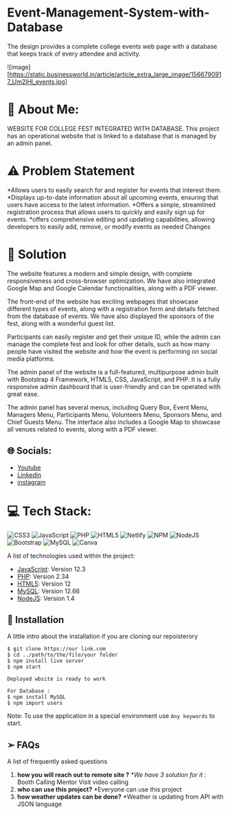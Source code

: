 # Event-Management-System-with-Database
The design provides a complete college events web page with a database that keeps track of every attendee and activity.


![image][https://static.businessworld.in/article/article_extra_large_image/1566790917_Um2lHl_events.jpg]

# 💫  About Me:

WEBSITE FOR COLLEGE FEST INTEGRATED WITH DATABASE. This project has an operational website that is linked to a database that is managed by an admin panel.
# ⚠︎ Problem Statement

*Allows users to easily search for and register for events that interest them.
*Displays up-to-date information about all upcoming events, ensuring that users have access to the latest information.
*Offers a simple, streamlined registration process that allows users to quickly and easily sign up for events.
*offers comprehensive editing and updating capabilities, allowing developers to easily add, remove, or modify events as needed Changes


# 🔭  Solution

The website features a modern and simple design, with complete responsiveness and cross-browser optimization. We have also integrated Google Map and Google Calendar functionalities, along with a PDF viewer.

The front-end of the website has exciting webpages that showcase different types of events, along with a registration form and details fetched from the database of events. We have also displayed the sponsors of the fest, along with a wonderful guest list.

Participants can easily register and get their unique ID, while the admin can manage the complete fest and look for other details, such as how many people have visited the website and how the event is performing on social media platforms.

The admin panel of the website is a full-featured, multipurpose admin built with Bootstrap 4 Framework, HTML5, CSS, JavaScript, and PHP. It is a fully responsive admin dashboard that is user-friendly and can be operated with great ease.

The admin panel has several menus, including Query Box, Event Menu, Managers Menu, Participants Menu, Volunteers Menu, Sponsors Menu, and Chief Guests Menu. The interface also includes a Google Map to showcase all venues related to events, along with a PDF viewer.





## 🌐  Socials:

* [Youtube](https://Youtube.com)
* [Linkedin](https://Linkedin.com)
* [instagram](https://instagram.com)



# 💻  Tech Stack:
![CSS3](https://img.shields.io/badge/css3-%231572B6.svg?style=plastic&logo=css3&logoColor=white) ![JavaScript](https://img.shields.io/badge/javascript-%23323330.svg?style=plastic&logo=javascript&logoColor=%23F7DF1E) ![PHP](https://img.shields.io/badge/php-%23777BB4.svg?style=plastic&logo=php&logoColor=white) ![HTML5](https://img.shields.io/badge/html5-%23E34F26.svg?style=plastic&logo=html5&logoColor=white) ![Netlify](https://img.shields.io/badge/netlify-%23000000.svg?style=plastic&logo=netlify&logoColor=#00C7B7) ![NPM](https://img.shields.io/badge/NPM-%23000000.svg?style=plastic&logo=npm&logoColor=white) ![NodeJS](https://img.shields.io/badge/node.js-6DA55F?style=plastic&logo=node.js&logoColor=white) ![Bootstrap](https://img.shields.io/badge/bootstrap-%23563D7C.svg?style=plastic&logo=bootstrap&logoColor=white) ![MySQL](https://img.shields.io/badge/mysql-%2300f.svg?style=plastic&logo=mysql&logoColor=white) ![Canva](https://img.shields.io/badge/Canva-%2300C4CC.svg?style=plastic&logo=Canva&logoColor=white)

A list of technologies used within the project:
* [JavaScript](https://JavaScript.com): Version 12.3 
* [PHP](https://PHP.com): Version 2.34
* [HTML5](https://HTML5.com): Version 12
* [MySQL](https://MySQL.com): Version 12.66 
* [NodeJS](https://NodeJS.com): Version 1.4



## 🤝  Installation

A little intro about the installation if you are cloning our repoisterory
```
$ git clone https://our link.com
$ cd ../path/to/the/file/your folder
$ npm install live server
$ npm start

Deployed wbsite is ready to work 

For Database :
$ npm install MySQL
$ npm import users
```
Note: To use the application in a special environment use ```Any keywords``` to start.




## ➢  FAQs
A list of frequently asked questions
1. **how you will reach out to remote site ?**
*_We have 3 solution for it :_
Booth Calling
Mentor Visit
video calling
2. __who can use this project?__
*Everyone can use this project 
3. **how weather updates can be done?**
*Weather is updating from API with JSON language

